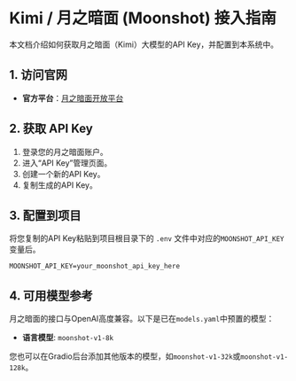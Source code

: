 # Kimi / 月之暗面 (Moonshot) 接入指南

本文档介绍如何获取月之暗面（Kimi）大模型的API Key，并配置到本系统中。

## 1. 访问官网

- **官方平台**：[月之暗面开放平台](https://platform.moonshot.cn/)

## 2. 获取 API Key

1.  登录您的月之暗面账户。
2.  进入“API Key”管理页面。
3.  创建一个新的API Key。
4.  复制生成的API Key。

## 3. 配置到项目

将您复制的API Key粘贴到项目根目录下的 `.env` 文件中对应的`MOONSHOT_API_KEY`变量后。

```env
MOONSHOT_API_KEY=your_moonshot_api_key_here
```

## 4. 可用模型参考

月之暗面的接口与OpenAI高度兼容。以下是已在`models.yaml`中预置的模型：

- **语言模型**: `moonshot-v1-8k`

您也可以在Gradio后台添加其他版本的模型，如`moonshot-v1-32k`或`moonshot-v1-128k`。
